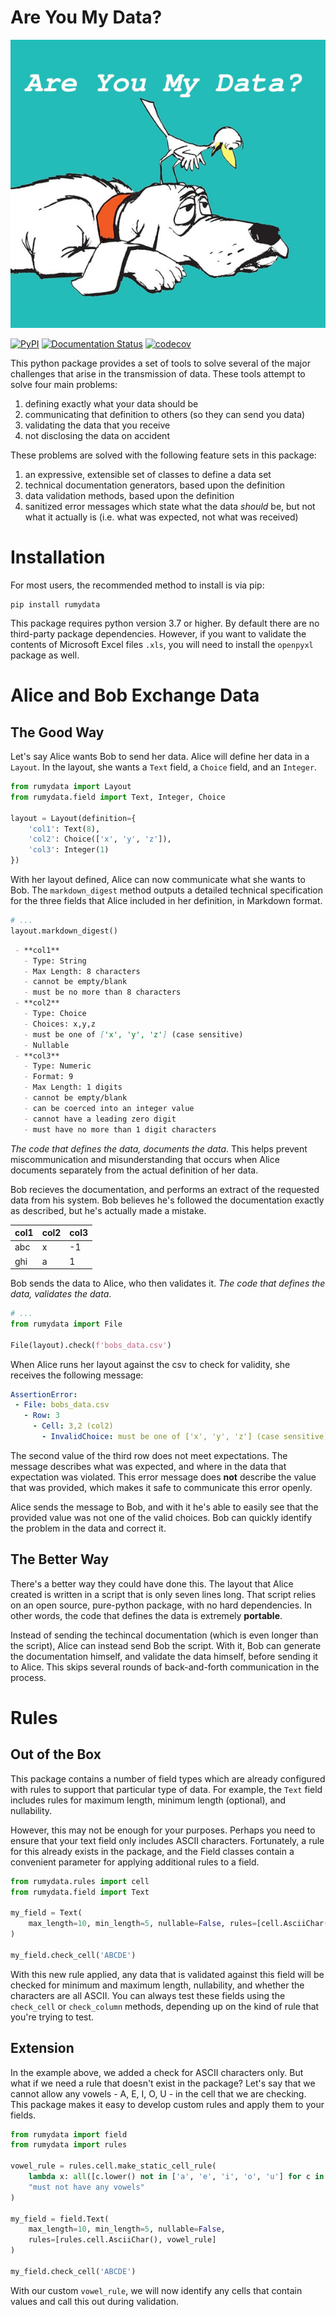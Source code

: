 # Are You My Data?

![img](are-you-my-data.jpg)


[![PyPI](https://img.shields.io/pypi/v/rumydata)](https://pypi.org/project/rumydata/)
[![Documentation Status](https://readthedocs.org/projects/rumydata/badge/?version=latest)](https://rumydata.readthedocs.io/en/latest/?badge=latest)
[![codecov](https://codecov.io/gh/Mikuana/rumydata/branch/main/graph/badge.svg)](https://codecov.io/gh/Mikuana/rumydata)

This python package provides a set of tools to solve several of the major challenges
that arise in the transmission of data. These tools attempt to solve four main
problems:

 1. defining exactly what your data should be
 2. communicating that definition to others (so they can send you data)
 3. validating the data that you receive
 4. not disclosing the data on accident
 
These problems are solved with the following feature sets in this package:

 1. an expressive, extensible set of classes to define a data set
 2. technical documentation generators, based upon the definition
 3. data validation methods, based upon the definition
 4. sanitized error messages which state what the data *should* be, but not what
    it actually is (i.e. what was expected, not what was received)

# Installation

For most users, the recommended method to install is via pip:

```shell script
pip install rumydata
```

This package requires python version 3.7 or higher. By default there are no
third-party package dependencies. However, if you want to validate the contents
of Microsoft Excel files `.xls`, you will need to install the `openpyxl` package
as well. 

# Alice and Bob Exchange Data

## The Good Way

Let's say Alice wants Bob to send her data. Alice will define her data in a
`Layout`. In the layout, she wants a `Text` field, a `Choice` field, and an
`Integer`.

```python
from rumydata import Layout
from rumydata.field import Text, Integer, Choice

layout = Layout(definition={
    'col1': Text(8),
    'col2': Choice(['x', 'y', 'z']),
    'col3': Integer(1)
})
```

With her layout defined, Alice can now communicate what she wants to Bob. The
`markdown_digest` method outputs a detailed technical specification for the three
fields that Alice included in her definition, in Markdown format.

```python
# ...
layout.markdown_digest()
```

```markdown
 - **col1**
   - Type: String
   - Max Length: 8 characters
   - cannot be empty/blank
   - must be no more than 8 characters
 - **col2**
   - Type: Choice
   - Choices: x,y,z
   - must be one of ['x', 'y', 'z'] (case sensitive)
   - Nullable
 - **col3**
   - Type: Numeric
   - Format: 9
   - Max Length: 1 digits
   - cannot be empty/blank
   - can be coerced into an integer value
   - cannot have a leading zero digit
   - must have no more than 1 digit characters
```

_The code that defines the data, documents the data_. This helps prevent
miscommunication and misunderstanding that occurs when Alice documents separately
from the actual definition of her data.

Bob recieves the documentation, and performs an extract of the requested data
from his system. Bob believes he's followed the documentation exactly as
described, but he's actually made a mistake.

| col1 | col2 | col3 |
|------|------|------|
| abc  | x    | -1   |
| ghi  | a    | 1    |

Bob sends the data to Alice, who then validates it. _The code that defines the
data, validates the data_.

```python
# ...
from rumydata import File

File(layout).check(f'bobs_data.csv')
```

When Alice runs her layout against the csv to check for validity, she receives
the following message:

```yaml
AssertionError: 
 - File: bobs_data.csv
   - Row: 3
     - Cell: 3,2 (col2)
       - InvalidChoice: must be one of ['x', 'y', 'z'] (case sensitive)
```

The second value of the third row does not meet expectations. The message
describes what was expected, and where in the data that expectation was violated.
This error message does **not** describe the value that was provided, which makes
it safe to communicate this error openly. 

Alice sends the message to Bob, and with it he's able to easily see that the 
provided value was not one of the valid choices. Bob can quickly identify the
problem in the data and correct it.

## The Better Way

There's a better way they could have done this. The layout that Alice created
is written in a script that is only seven lines long. That script relies on an
open source, pure-python package, with no hard dependencies. In other words,
the code that defines the data is extremely **portable**.

Instead of sending the techincal documentation (which is even longer than the
script), Alice can instead send Bob the script. With it, Bob can generate the
documentation himself, and validate the data himself, before sending it to
Alice. This skips several rounds of back-and-forth communication in the process. 

# Rules

## Out of the Box

This package contains a number of field types which are already configured with
rules to support that particular type of data. For example, the `Text` field
includes rules for maximum length, minimum length (optional), and nullability.

However, this may not be enough for your purposes. Perhaps you need to ensure
that your text field only includes ASCII characters. Fortunately, a rule for this
already exists in the package, and the Field classes contain a convenient
parameter for applying additional rules to a field.

```python
from rumydata.rules import cell
from rumydata.field import Text

my_field = Text(
    max_length=10, min_length=5, nullable=False, rules=[cell.AsciiChar()]
)

my_field.check_cell('ABCDE')
```

With this new rule applied, any data that is validated against this field will
be checked for minimum and maximum length, nullability, and whether the
characters are all ASCII. You can always test these fields using the
`check_cell` or `check_column` methods, depending up on the
kind of rule that you're trying to test.

## Extension

In the example above, we added a check for ASCII characters only. But what if
we need a rule that doesn't exist in the package? Let's say that we cannot allow
any vowels - A, E, I, O, U - in the cell that we are checking. This package
makes it easy to develop custom rules and apply them to your fields.

```python
from rumydata import field
from rumydata import rules

vowel_rule = rules.cell.make_static_cell_rule(
    lambda x: all([c.lower() not in ['a', 'e', 'i', 'o', 'u'] for c in x]),
    "must not have any vowels"
)

my_field = field.Text(
    max_length=10, min_length=5, nullable=False,
    rules=[rules.cell.AsciiChar(), vowel_rule]
)

my_field.check_cell('ABCDE')
```

With our custom `vowel_rule`, we will now identify any cells that contain values
and call this out during validation.
